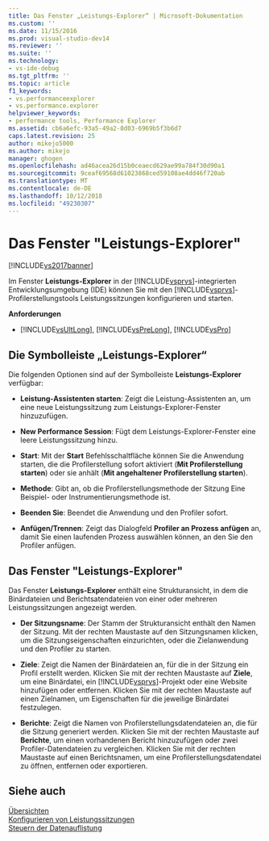 ```yaml
---
title: Das Fenster „Leistungs-Explorer“ | Microsoft-Dokumentation
ms.custom: ''
ms.date: 11/15/2016
ms.prod: visual-studio-dev14
ms.reviewer: ''
ms.suite: ''
ms.technology:
- vs-ide-debug
ms.tgt_pltfrm: ''
ms.topic: article
f1_keywords:
- vs.performanceexplorer
- vs.performance.explorer
helpviewer_keywords:
- performance tools, Performance Explorer
ms.assetid: cb6a6efc-93a5-49a2-8d03-6969b5f3b6d7
caps.latest.revision: 25
author: mikejo5000
ms.author: mikejo
manager: ghogen
ms.openlocfilehash: ad46acea26d15b0ceaecd629ae99a784f30d90a1
ms.sourcegitcommit: 9ceaf69568d61023868ced59108ae4dd46f720ab
ms.translationtype: MT
ms.contentlocale: de-DE
ms.lasthandoff: 10/12/2018
ms.locfileid: "49230307"
---
```

# <a name="performance-explorer-window"></a>Das Fenster "Leistungs-Explorer"
[!INCLUDE[vs2017banner](../includes/vs2017banner.md)]

Im Fenster **Leistungs-Explorer** in der [!INCLUDE[vsprvs](../includes/vsprvs-md.md)]-integrierten Entwicklungsumgebung (IDE) können Sie mit den [!INCLUDE[vsprvs](../includes/vsprvs-md.md)]-Profilerstellungstools Leistungssitzungen konfigurieren und starten.  
  
 **Anforderungen**  
  
-   [!INCLUDE[vsUltLong](../includes/vsultlong-md.md)], [!INCLUDE[vsPreLong](../includes/vsprelong-md.md)], [!INCLUDE[vsPro](../includes/vspro-md.md)]  
  
## <a name="performance-explorer-toolbar"></a>Die Symbolleiste „Leistungs-Explorer“  
 Die folgenden Optionen sind auf der Symbolleiste **Leistungs-Explorer** verfügbar:  
  
-   **Leistung-Assistenten starten**: Zeigt die Leistung-Assistenten an, um eine neue Leistungssitzung zum Leistungs-Explorer-Fenster hinzuzufügen.  
  
-   **New Performance Session**: Fügt dem Leistungs-Explorer-Fenster eine leere Leistungssitzung hinzu.  
  
-   **Start**: Mit der **Start** Befehlsschaltfläche können Sie die Anwendung starten, die die Profilerstellung sofort aktiviert (**Mit Profilerstellung starten**) oder sie anhält (**Mit angehaltener Profilerstellung starten**).  
  
-   **Methode**: Gibt an, ob die Profilerstellungsmethode der Sitzung Eine Beispiel- oder Instrumentierungsmethode ist.  
  
-   **Beenden Sie**: Beendet die Anwendung und den Profiler sofort.  
  
-   **Anfügen/Trennen**: Zeigt das Dialogfeld **Profiler an Prozess anfügen** an, damit Sie einen laufenden Prozess auswählen können, an den Sie den Profiler anfügen.  
  
## <a name="performance-explorer-window"></a>Das Fenster "Leistungs-Explorer"  
 Das Fenster **Leistungs-Explorer** enthält eine Strukturansicht, in dem die Binärdateien und Berichtsatendateien von einer oder mehreren Leistungssitzungen angezeigt werden.  
  
-   **Der Sitzungsname**: Der Stamm der Strukturansicht enthält den Namen der Sitzung. Mit der rechten Maustaste auf den Sitzungsnamen klicken, um die Sitzungseigenschaften einzurichten, oder die Zielanwendung und den Profiler zu starten.  
  
-   **Ziele**: Zeigt die Namen der Binärdateien an, für die in der Sitzung ein Profil erstellt werden. Klicken Sie mit der rechten Maustaste auf **Ziele**, um eine Binärdatei, ein [!INCLUDE[vsprvs](../includes/vsprvs-md.md)]-Projekt oder eine Website hinzufügen oder entfernen. Klicken Sie mit der rechten Maustaste auf einen Zielnamen, um Eigenschaften für die jeweilige Binärdatei festzulegen.  
  
-   **Berichte**: Zeigt die Namen von Profilerstellungsdatendateien an, die für die Sitzung generiert werden. Klicken Sie mit der rechten Maustaste auf **Berichte**, um einen vorhandenen Bericht hinzuzufügen oder zwei Profiler-Datendateien zu vergleichen. Klicken Sie mit der rechten Maustaste auf einen Berichtsnamen, um eine Profilerstellungsdatendatei zu öffnen, entfernen oder exportieren.  
  
## <a name="see-also"></a>Siehe auch  
 [Übersichten](../profiling/overviews-performance-tools.md)   
 [Konfigurieren von Leistungssitzungen](../profiling/configuring-performance-sessions.md)   
 [Steuern der Datenauflistung](../profiling/controlling-data-collection.md)



